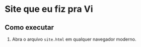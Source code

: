 # Site que eu fiz pra Vi

## Como executar
1. Abra o arquivo `site.html` em qualquer navegador moderno.
